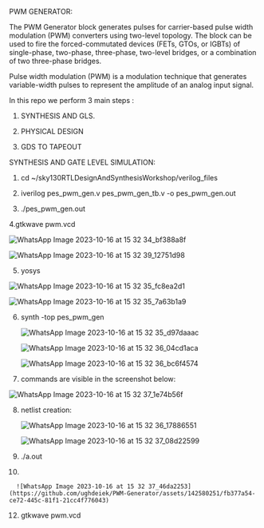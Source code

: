 PWM GENERATOR:

The PWM Generator block generates pulses for carrier-based pulse width modulation (PWM) converters using two-level topology. The block can be used to fire the forced-commutated devices (FETs, GTOs, or IGBTs) of single-phase, two-phase, three-phase, two-level bridges, or a combination of two three-phase bridges.


Pulse width modulation (PWM) is a modulation technique that generates variable-width pulses to represent the amplitude of an analog input signal.



In this repo we perform 3 main steps :

1. SYNTHESIS AND GLS.
   
2. PHYSICAL DESIGN
   
3. GDS TO TAPEOUT


SYNTHESIS AND GATE LEVEL SIMULATION:

1.  cd ~/sky130RTLDesignAndSynthesisWorkshop/verilog_files

2.  iverilog pes_pwm_gen.v pes_pwm_gen_tb.v -o pes_pwm_gen.out

3.  ./pes_pwm_gen.out 

4.gtkwave pwm.vcd


![WhatsApp Image 2023-10-16 at 15 32 34_bf388a8f](https://github.com/ughdeiek/PWM-Generator/assets/142580251/bdadba7f-1782-4e77-8ea0-d75612172eaa)


![WhatsApp Image 2023-10-16 at 15 32 39_12751d98](https://github.com/ughdeiek/PWM-Generator/assets/142580251/9cbfe210-ae20-4d07-b312-07d76c797aaf)




5. yosys


 ![WhatsApp Image 2023-10-16 at 15 32 35_fc8ea2d1](https://github.com/ughdeiek/PWM-Generator/assets/142580251/281858f8-a4a4-4b3c-976e-6221fc668087)


 ![WhatsApp Image 2023-10-16 at 15 32 35_7a63b1a9](https://github.com/ughdeiek/PWM-Generator/assets/142580251/2b68ced2-97af-4f71-aca5-dab73ea1dd36)

 6. synth -top pes_pwm_gen

    ![WhatsApp Image 2023-10-16 at 15 32 35_d97daaac](https://github.com/ughdeiek/PWM-Generator/assets/142580251/3c86834d-ac5a-4dbc-8d62-899cd668de43)
 
    ![WhatsApp Image 2023-10-16 at 15 32 36_04cd1aca](https://github.com/ughdeiek/PWM-Generator/assets/142580251/1d65b5fd-c749-487e-ab3c-aa4a4c5a81c9)


    ![WhatsApp Image 2023-10-16 at 15 32 36_bc6f4574](https://github.com/ughdeiek/PWM-Generator/assets/142580251/e57a00cb-a5d1-4b38-8054-43382f693d28)

  

  7. commands are visible in the screenshot below:

  ![WhatsApp Image 2023-10-16 at 15 32 37_1e74b56f](https://github.com/ughdeiek/PWM-Generator/assets/142580251/b0ed8f22-6625-486c-a9b3-4ed7288b7666)

  
  8. netlist creation:

     ![WhatsApp Image 2023-10-16 at 15 32 36_17886551](https://github.com/ughdeiek/PWM-Generator/assets/142580251/e729998d-8367-4021-8002-b085106ab469)


     ![WhatsApp Image 2023-10-16 at 15 32 37_08d22599](https://github.com/ughdeiek/PWM-Generator/assets/142580251/6c06e032-7c0a-4924-996f-46c6aca2e81d)



   
    
  9. ./a.out


  
  10.


      ![WhatsApp Image 2023-10-16 at 15 32 37_46da2253](https://github.com/ughdeiek/PWM-Generator/assets/142580251/fb377a54-ce72-445c-81f1-21cc4f776043)





  12. gtkwave pwm.vcd

     
